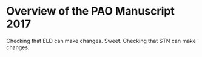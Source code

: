 # Overview of the PAO Manuscript 2017
Checking that ELD can make changes. Sweet. 
Checking that STN can make changes.
